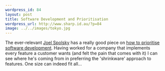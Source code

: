 ```yaml
--- 
wordpress_id: 84
layout: post
title: Software Development and Prioritisation
wordpress_url: http://www.sharp.id.au/?p=84
image: ../../images/tokyo.jpg
---
```

The ever-relevant <a href="http://www.joelonsoftware.com">Joel Spolsky</a> has a really good piece on <a href="http://www.joelonsoftware.com/articles/SetYourPriorities.html">how to prioritise software development</a>. Having worked for a company that implements every feature a customer wants (and felt the pain that comes with it) I can see where he's coming from in preferring the 'shrinkware' approach to features. One size can indeed fit all...
